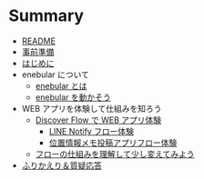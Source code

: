# Summary

- [README](README.md)
- [事前準備](00-preparation.md)
- [はじめに](01-introduction.md)
- enebular について
  - [enebular とは](02-enebular-introduction.md)
  - [enebular を動かそう](03-enebular-getting-started.md)
- WEB アプリを体験して仕組みを知ろう
  - [Discover Flow で WEB アプリ体験](04-00-discover-flow.md)
    - [LINE Notify フロー体験](04-01-flow-line-notify.md)
    - [位置情報メモ投稿アプリフロー体験](04-02-location-app.md)
  - [フローの仕組みを理解して少し変えてみよう](05-try-flow-changing.md)
- [ふりかえり＆質疑応答](99-discussion.md)